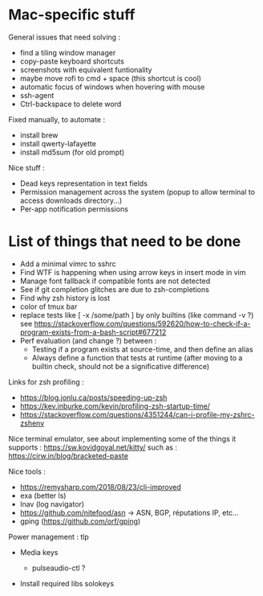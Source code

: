 # Mac-specific stuff

General issues that need solving :
* find a tiling window manager
* copy-paste keyboard shortcuts
* screenshots with equivalent funtionality
* maybe move rofi to cmd + space (this shortcut is cool)
* automatic focus of windows when hovering with mouse
* ssh-agent
* Ctrl-backspace to delete word

Fixed manually, to automate :
* install brew
* install qwerty-lafayette
* install md5sum (for old prompt)

Nice stuff :
* Dead keys representation in text fields
* Permission management across the system (popup to allow terminal to access downloads directory...)
* Per-app notification permissions






# List of things that need to be done

* Add a minimal vimrc to sshrc
* Find WTF is happening when using arrow keys in insert mode in vim
* Manage font fallback if compatible fonts are not detected
* See if git completion glitches are due to zsh-completions
* Find why zsh history is lost
* color of tmux bar
* replace tests like [ -x /some/path ] by only builtins (like command -v ?) see https://stackoverflow.com/questions/592620/how-to-check-if-a-program-exists-from-a-bash-script#677212
* Perf evaluation (and change ?) between :
  * Testing if a program exists at source-time, and then define an alias
  * Always define a function that tests at runtime
  (after moving to a builtin check, should not be a significative difference)


Links for zsh profiling :
* https://blog.jonlu.ca/posts/speeding-up-zsh
* https://kev.inburke.com/kevin/profiling-zsh-startup-time/
* https://stackoverflow.com/questions/4351244/can-i-profile-my-zshrc-zshenv

Nice terminal emulator, see about implementing some of the things it supports : https://sw.kovidgoyal.net/kitty/
such as : https://cirw.in/blog/bracketed-paste

Nice tools :
  * https://remysharp.com/2018/08/23/cli-improved
  * exa (better ls)
  * lnav (log navigator)
  * https://github.com/nitefood/asn -> ASN, BGP, réputations IP, etc…
  * gping (https://github.com/orf/gping)


Power management : tlp

* Media keys
  * pulseaudio-ctl ?

* Install required libs solokeys
